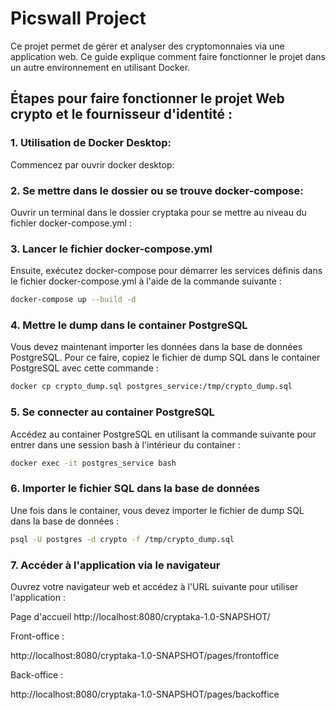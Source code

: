 # Picswall Project

Ce projet permet de gérer et analyser des cryptomonnaies via une application web. Ce guide explique comment faire fonctionner le projet dans un autre environnement en utilisant Docker.

## Étapes pour faire fonctionner le projet Web crypto et le fournisseur d'identité :

### 1. Utilisation de Docker Desktop:

Commencez par ouvrir docker desktop:

### 2. Se mettre dans le dossier ou se trouve docker-compose:

Ouvrir un terminal dans le dossier cryptaka pour se mettre au niveau du fichier docker-compose.yml :

### 3. Lancer le fichier docker-compose.yml
Ensuite, exécutez docker-compose pour démarrer les services définis dans le fichier docker-compose.yml à l'aide de la commande suivante :

```bash
docker-compose up --build -d
```

### 4. Mettre le dump dans le container PostgreSQL
   Vous devez maintenant importer les données dans la base de données PostgreSQL. Pour ce faire, copiez le fichier de dump SQL dans le container PostgreSQL avec cette commande :
```bash
docker cp crypto_dump.sql postgres_service:/tmp/crypto_dump.sql
```

### 5. Se connecter au container PostgreSQL
   Accédez au container PostgreSQL en utilisant la commande suivante pour entrer dans une session bash à l'intérieur du container :
```bash
docker exec -it postgres_service bash
```

### 6. Importer le fichier SQL dans la base de données
Une fois dans le container, vous devez importer le fichier de dump SQL dans la base de données :
```bash
psql -U postgres -d crypto -f /tmp/crypto_dump.sql
```
### 7. Accéder à l'application via le navigateur
Ouvrez votre navigateur web et accédez à l'URL suivante pour utiliser l'application :

Page d'accueil 
http://localhost:8080/cryptaka-1.0-SNAPSHOT/

Front-office :

http://localhost:8080/cryptaka-1.0-SNAPSHOT/pages/frontoffice

Back-office :

http://localhost:8080/cryptaka-1.0-SNAPSHOT/pages/backoffice



